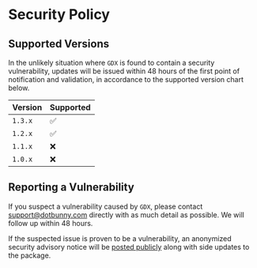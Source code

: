 # Security Policy

## Supported Versions

In the unlikely situation where `GDX` is found to contain a security vulnerability, updates will be issued within 48 hours of the first point of notification and validation, in accordance to the supported version chart below.

| Version | Supported          |
| ------- | ------------------ |
| `1.3.x`   | :white_check_mark: |
| `1.2.x`   | :white_check_mark: |
| `1.1.x`   | :x:                |
| `1.0.x`   | :x:                |

## Reporting a Vulnerability

If you suspect a vulnerability caused by `GDX`, please contact [support@dotbunny.com](mailto:support@dotbunny.com) directly with as much detail as possible. We will follow up within 48 hours. 

If the suspected issue is proven to be a vulnerability, an anonymized security advisory notice will be [posted publicly](https://github.com/dotBunny/GDX/security/advisories?state=published) along with side updates to the package.
